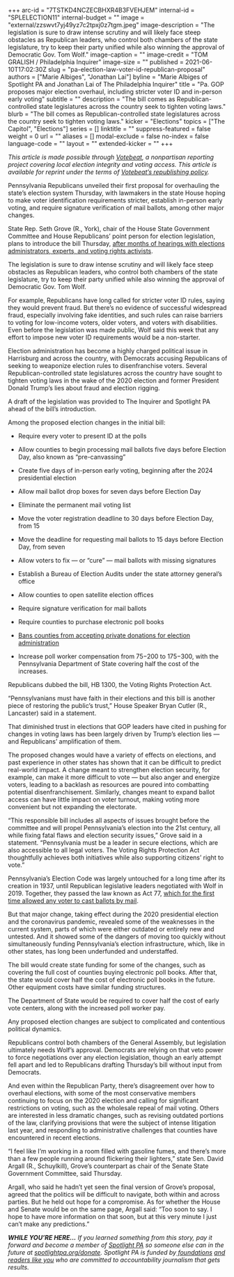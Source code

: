 +++
arc-id = "7TSTKD4NCZECBHXR4B3FVEHJEM"
internal-id = "SPLELECTION11"
internal-budget = ""
image = "external/zzswvt7yj49yz7c2tpxj0z7tgm.jpeg"
image-description = "The legislation is sure to draw intense scrutiny and will likely face steep obstacles as Republican leaders, who control both chambers of the state legislature, try to keep their party unified while also winning the approval of Democratic Gov. Tom Wolf."
image-caption = ""
image-credit = "TOM GRALISH / Philadelphia Inquirer"
image-size = ""
published = 2021-06-10T17:02:30Z
slug = "pa-election-law-voter-id-republican-proposal"
authors = ["Marie Albiges", "Jonathan Lai"]
byline = "Marie Albiges of Spotlight PA and Jonathan Lai of The Philadelphia Inquirer"
title = "Pa. GOP proposes major election overhaul, including stricter voter ID and in-person early voting"
subtitle = ""
description = "The bill comes as Republican-controlled state legislatures across the country seek to tighten voting laws."
blurb = "The bill comes as Republican-controlled state legislatures across the country seek to tighten voting laws."
kicker = "Elections"
topics = ["The Capitol", "Elections"]
series = []
linktitle = ""
suppress-featured = false
weight = 0
url = ""
aliases = []
modal-exclude = false
no-index = false
language-code = ""
layout = ""
extended-kicker = ""
+++

<i>This article is made possible through </i><a href="http://votebeat.org/"><i>Votebeat</i></a><i>, a nonpartisan reporting project covering local election integrity and voting access. This article is available for reprint under the terms of </i><a href="https://votebeat.org/republishing/"><i>Votebeat’s republishing policy</i></a><i>.</i>

Pennsylvania Republicans unveiled their first proposal for overhauling the state’s election system Thursday, with lawmakers in the state House hoping to make voter identification requirements stricter, establish in-person early voting, and require signature verification of mail ballots, among other major changes.

State Rep. Seth Grove (R., York), chair of the House State Government Committee and House Republicans’ point person for election legislation, plans to introduce the bill Thursday, <a href="https://www.spotlightpa.org/news/2021/04/pa-election-2020-law-changes-trump-falsehoods-fraud/" target="_blank">after months of hearings with elections administrators, experts, and voting rights activists</a>.

The legislation is sure to draw intense scrutiny and will likely face steep obstacles as Republican leaders, who control both chambers of the state legislature, try to keep their party unified while also winning the approval of Democratic Gov. Tom Wolf.

<script src="https://www.spotlightpa.org/embed.js" async></script><div data-spl-embed-version="1" data-spl-src="https://www.spotlightpa.org/embeds/newsletter/"></div>

For example, Republicans have long called for stricter voter ID rules, saying they would prevent fraud. But there’s no evidence of successful widespread fraud, especially involving fake identities, and such rules can raise barriers to voting for low-income voters, older voters, and voters with disabilities. Even before the legislation was made public, Wolf said this week that any effort to impose new voter ID requirements would be a non-starter.

Election administration has become a highly charged political issue in Harrisburg and across the country, with Democrats accusing Republicans of seeking to weaponize election rules to disenfranchise voters. Several Republican-controlled state legislatures across the country have sought to tighten voting laws in the wake of the 2020 election and former President Donald Trump’s lies about fraud and election rigging.

A draft of the legislation was provided to The Inquirer and Spotlight PA ahead of the bill’s introduction.

Among the proposed election changes in the initial bill:

- Require every voter to present ID at the polls

- Allow counties to begin processing mail ballots five days before Election Day, also known as “pre-canvassing”

- Create five days of in-person early voting, beginning after the 2024 presidential election

- Allow mail ballot drop boxes for seven days before Election Day

- Eliminate the permanent mail voting list

- Move the voter registration deadline to 30 days before Election Day, from 15

- Move the deadline for requesting mail ballots to 15 days before Election Day, from seven

- Allow voters to fix — or “cure” — mail ballots with missing signatures

- Establish a Bureau of Election Audits under the state attorney general’s office

- Allow counties to open satellite election offices

- Require signature verification for mail ballots

- Require counties to purchase electronic poll books

- <a href="https://www.spotlightpa.org/news/2021/05/pa-2020-election-zuckerberg-grants-gop-outcry/" target="_blank">Bans counties from accepting private donations for election administration</a>

- Increase poll worker compensation from $75-$200 to $175-$300, with the Pennsylvania Department of State covering half the cost of the increases.

Republicans dubbed the bill, HB 1300, the Voting Rights Protection Act.

“Pennsylvanians must have faith in their elections and this bill is another piece of restoring the public’s trust,” House Speaker Bryan Cutler (R., Lancaster) said in a statement.

That diminished trust in elections that GOP leaders have cited in pushing for changes in voting laws has been largely driven by Trump’s election lies — and Republicans’ amplification of them.

The proposed changes would have a variety of effects on elections, and past experience in other states has shown that it can be difficult to predict real-world impact. A change meant to strengthen election security, for example, can make it more difficult to vote — but also anger and energize voters, leading to a backlash as resources are poured into combatting potential disenfranchisement. Similarly, changes meant to expand ballot access can have little impact on voter turnout, making voting more convenient but not expanding the electorate.

“This responsible bill includes all aspects of issues brought before the committee and will propel Pennsylvania’s election into the 21st century, all while fixing fatal flaws and election security issues,” Grove said in a statement. “Pennsylvania must be a leader in secure elections, which are also accessible to all legal voters. The Voting Rights Protection Act thoughtfully achieves both initiatives while also supporting citizens’ right to vote.”

Pennsylvania’s Election Code was largely untouched for a long time after its creation in 1937, until Republican legislative leaders negotiated with Wolf in 2019. Together, they passed the law known as Act 77, <a href="https://www.spotlightpa.org/news/2020/12/pennsylvania-election-2020-act-77-mail-voting-republican-audit/" target="_blank">which for the first time allowed any voter to cast ballots by mail</a>.

But that major change, taking effect during the 2020 presidential election and the coronavirus pandemic, revealed some of the weaknesses in the current system, parts of which were either outdated or entirely new and untested. And it showed some of the dangers of moving too quickly without simultaneously funding Pennsylvania’s election infrastructure, which, like in other states, has long been underfunded and understaffed.

The bill would create state funding for some of the changes, such as covering the full cost of counties buying electronic poll books. After that, the state would cover half the cost of electronic poll books in the future. Other equipment costs have similar funding structures.

The Department of State would be required to cover half the cost of early vote centers, along with the increased poll worker pay.

<script src="https://www.spotlightpa.org/embed.js" async></script><div data-spl-embed-version="1" data-spl-src="https://www.spotlightpa.org/embeds/donate/?teaser_text=If%20you%20learned%20something%20from%20this%20report%2C%20pay%20it%20forward%20and%20become%20a%20member%20of%20Spotlight%20PA%20so%20someone%20else%20can%20in%20the%20future."></div>


Any proposed election changes are subject to complicated and contentious political dynamics.

Republicans control both chambers of the General Assembly, but legislation ultimately needs Wolf’s approval. Democrats are relying on that veto power to force negotiations over any election legislation, though an early attempt fell apart and led to Republicans drafting Thursday’s bill without input from Democrats.

And even within the Republican Party, there’s disagreement over how to overhaul elections, with some of the most conservative members continuing to focus on the 2020 election and calling for significant restrictions on voting, such as the wholesale repeal of mail voting. Others are interested in less dramatic changes, such as revising outdated portions of the law, clarifying provisions that were the subject of intense litigation last year, and responding to administrative challenges that counties have encountered in recent elections.

“I feel like I’m working in a room filled with gasoline fumes, and there’s more than a few people running around flickering their lighters,” state Sen. David Argall (R., Schuylkill), Grove’s counterpart as chair of the Senate State Government Committee, said Thursday.

Argall, who said he hadn’t yet seen the final version of Grove’s proposal, agreed that the politics will be difficult to navigate, both within and across parties. But he held out hope for a compromise. As for whether the House and Senate would be on the same page, Argall said: “Too soon to say. I hope to have more information on that soon, but at this very minute I just can’t make any predictions.”

<i><b>WHILE YOU’RE HERE...</b></i><i> If you learned something from this story, pay it forward and become a member of </i><a href="https://www.spotlightpa.org/"><i>Spotlight PA</i></a><i> so someone else can in the future at </i><a href="http://spotlightpa.org/donate"><i>spotlightpa.org/donate</i></a><i>. Spotlight PA is funded by</i><a href="https://www.spotlightpa.org/support"><i> foundations</i></a><i> </i><a href="https://www.spotlightpa.org/support"><i>and readers like you</i></a><i> who are committed to accountability journalism that gets results.</i>
